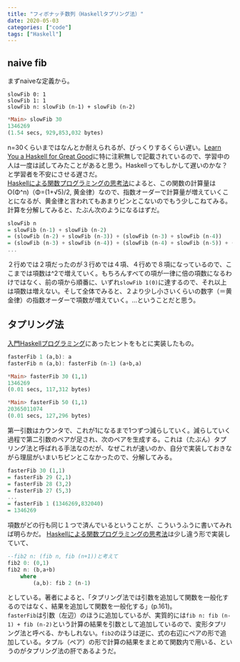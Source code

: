 ```yaml
---
title: "フィボナッチ数列（Haskellタプリング法）"
date: 2020-05-03
categories: ["code"]
tags: ["Haskell"]
---
```


## naive fib

まずnaiveな定義から。

```
slowFib 0: 1
slowFib 1: 1
slowFib n: slowFib (n-1) + slowFib (n-2)
```

```hs
*Main> slowFib 30
1346269
(1.54 secs, 929,853,032 bytes)
```

n=30くらいまではなんとか耐えられるが、びっくりするくらい遅い。[Learn You a Haskell for Great Good](https://www.amazon.co.jp/dp/B004VB3V0K/)に特に注釈無しで記載されているので、学習中の人は一度は試してみたことがあると思う。Haskellってもしかして遅いのかな？ と学習者を不安にさせる遅さだ。  
[Haskellによる関数プログラミングの思考法](https://www.amazon.co.jp/dp/4048930532/)によると、この関数の計算量はO(Φ^n)（Φ=(1+√5)/2, 黄金律）なので、指数オーダーで計算量が増えていくことになるが、黄金律と言われてもあまりピンとこないのでもう少しこねてみる。  
計算を分解してみると、たぶん次のようになるはずだ。

```hs
slowFib n
= slowFib (n-1) + slowFib (n-2)
= (slowFib (n-2) + slowFib (n-3)) + (slowFib (n-3) + slowFib (n-4))
= (slowFib (n-3) + slowFib (n-4)) + (slowFib (n-4) + slowFib (n-5)) + (slowFib (n-4) + slowFib (n-5)) + (slowFib (n-5) + slowFib (n-6))
...
```

２行めでは２項だったのが３行めでは４項、４行めで８項になっているので、ここまでは項数は^2で増えていく。もちろんすべての項が一律に倍の項数になるわけではなく、前の項から順番に、いずれ`slowFib 1(0)`に達するので、それ以上は項数は増えない。そして全体でみると、２より少し小さいくらいの数字（＝黄金律）の指数オーダーで項数が増えていく。…ということだと思う。

## タプリング法

[入門Haskellプログラミング](https://www.amazon.co.jp/dp/B07SFCMP66/)にあったヒントをもとに実装したもの。

```hs
fasterFib 1 (a,b): a
fasterFib n (a,b): fasterFib (n-1) (a+b,a)
```

```hs
*Main> fasterFib 30 (1,1)
1346269
(0.01 secs, 117,312 bytes)

*Main> fasterFib 50 (1,1)
20365011074
(0.01 secs, 127,296 bytes)
```

第一引数はカウンタで、これが1になるまで1つずつ減らしていく。減らしていく過程で第二引数のペアが足され、次のペアを生成する。これは（たぶん）タプリング法と呼ばれる手法なのだが、なぜこれが速いのか、自分で実装しておきながら理屈がいまいちピンとこなかったので、分解してみる。

```hs
fasterFib 30 (1,1)
= fasterFib 29 (2,1)
= fasterFib 28 (3,2)
= fasterFib 27 (5,3)
...
= fasterFib 1 (1346269,832040)
= 1346269
```

項数がどの行も同じ１つで済んでいるということが、こういうふうに書いてみれば明らかだ。
[Haskellによる関数プログラミングの思考法](http://https://www.amazon.co.jp/dp/4048930532/ "Haskellによる関数プログラミングの思考法")は少し違う形で実装していて、

```hs
--fib2 n: (fib n, fib (n+1))と考えて
fib2 0: (0,1)
fib2 n: (b,a+b)
	where
		(a,b): fib 2 (n-1)
```

としている。著者によると、「タプリング法では引数を追加して関数を一般化するのではなく、結果を追加して関数を一般化する」(p.161)。  
`fasterFib`は引数（左辺）のほうに追加しているが、実質的には`fib n: fib (n-1) + fib (n-2)`という計算の結果を引数として追加しているので、変形タプリング法と呼べる、かもしれない。`fib2`のほうは逆に、式の右辺にペアの形で追加している。タプル（ペア）の形で計算の結果をまとめて関数内で用いる、というのがタプリング法の肝であるようだ。
